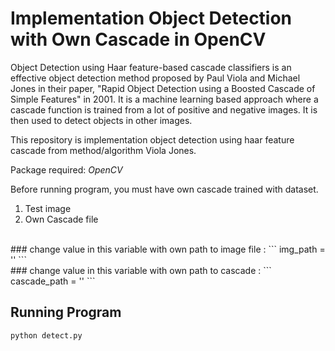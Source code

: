 # Implementation Object Detection with Own Cascade in OpenCV

Object Detection using Haar feature-based cascade classifiers is an effective object detection method proposed by Paul Viola and Michael Jones in their paper, "Rapid Object Detection using a Boosted Cascade of Simple Features" in 2001. It is a machine learning based approach where a cascade function is trained from a lot of positive and negative images. It is then used to detect objects in other images.

This repository is implementation object detection using haar feature cascade from method/algorithm Viola Jones.

Package required: *OpenCV*

Before running program, you must have own cascade trained with dataset.
1. Test image
2. Own Cascade file
<br>
### change value in this variable with own path to image file :
```
img_path = '<path_to_your_img>'
```
<br>
### change value in this variable with own path to cascade :
```
cascade_path = '<path_to_your_cascade>'
```

## Running Program
```
python detect.py
```